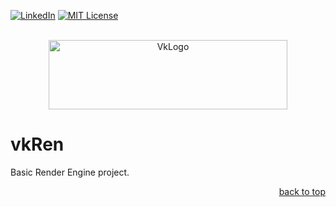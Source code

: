 <div id="top"> </div>

<!-- PROJECT SHIELDS -->
[![LinkedIn][linkedin-shield]][linkedin-url]
[![MIT License][license-shield]][license-url]

<!-- TITLE -->
<br />

<div align="center">
	<a href="https://www.vulkan.org/">
		<img src="https://www.vulkan.org/user/images/vulkna-logo.png" alt="VkLogo" width="382" height="111">
	</a>
</div>
<h1> vkRen </h1>
<p> Basic Render Engine project. </p>

<!-- FOOTER -->
<p align="right"><a href="#top">back to top</a></p>

<!-- MARKDOWN LINKS -->
[linkedin-shield]: https://img.shields.io/badge/-LinkedIn-black.svg?style=for-the-badge&logo=linkedin&colorB=555
[linkedin-url]: https://www.linkedin.com/in/ezequielnicol%C3%A1sfogar97/
[license-shield]: https://img.shields.io/github/license/ezenicofogar/vkRen.svg?style=for-the-badge
[license-url]: https://github.com/ezenicofogar/vkRen/blob/master/LICENSE.txt